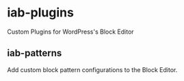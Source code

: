 # iab-plugins
Custom Plugins for WordPress's Block Editor

## iab-patterns
Add custom block pattern configurations to the Block Editor.
